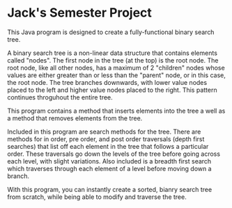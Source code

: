 # Jack's Semester Project

This Java program is designed to create a fully-functional binary search tree. 

A binary search tree is a non-linear data structure that contains elements called "nodes". The first node in the tree (at the top) is the root node. 
The root node, like all other nodes, has a maximum of 2 "children" nodes whose values are either greater than or less than the "parent" node, or in this 
case, the root node. The tree branches downwards, with lower value nodes placed to the left and higher value nodes placed to the right. This pattern 
continues throguhout the entire tree.

This program contains a method that inserts elements into the tree a well as a method that removes elements from the tree.

Included in this program are search methods for the tree. There are methods for in order, pre order, and post order traversals (depth first searches) that 
list off each element in the tree that follows a particular order. These traversals go down the levels of the tree before going across each level, with 
slight variations. Also included is a breadth first search which traverses through each element of a level before moving down a branch.

With this program, you can instantly create a sorted, bianry search tree from scratch, while being able to modify and traverse the tree.
